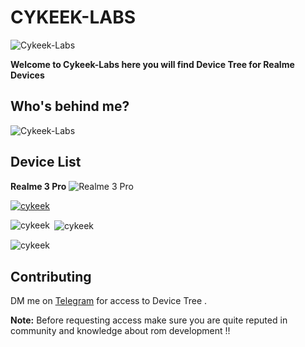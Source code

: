 # CYKEEK-LABS

![Cykeek-Labs](https://github.com/Cykeek-Labs/.github/assets/70019075/cad34e61-11ab-4f2b-8807-a9e8f1c9b150)

**Welcome to Cykeek-Labs here you will find Device Tree for Realme Devices**

## Who's behind me?

![Cykeek-Labs](https://github.com/Cykeek-Labs/.github/assets/70019075/21cceaf2-094c-4e65-9af3-56511ee72f47)

## Device List
**Realme 3 Pro**
![Realme 3 Pro](https://user-images.githubusercontent.com/70019075/212972336-b4ad59ff-a2dd-4533-b716-156d8c4c46cc.png)

<p align="left"> <a href="https://github.com/ryo-ma/github-profile-trophy"><img src="https://github-profile-trophy.vercel.app/?username=cykeek" alt="cykeek" /></a> </p>
<p><img align="left" src="https://github-readme-stats.vercel.app/api/top-langs?username=cykeek&show_icons=true&theme=merko&locale=en&layout=compact" alt="cykeek" /></p>
<p>&nbsp;<img align="center" src="https://github-readme-stats.vercel.app/api?username=cykeek&show_icons=true&locale=en" alt="cykeek" /></p>
<p><img align="center" src="https://github-readme-streak-stats.herokuapp.com/?user=cykeek&" alt="cykeek" /></p>

## Contributing
DM me on [Telegram](https://t.me/cykeek) for access to Device Tree . 

**Note:** Before requesting access make sure you are quite reputed in community and knowledge about rom development !!

